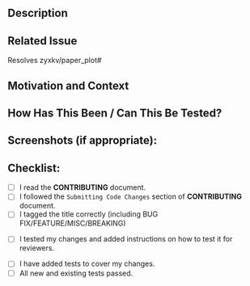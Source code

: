 <!--  Thanks for sending a pull request!  Please:

1. Follow our contributor guidelines:
   https://github.com/zyxkv/paper_plot/blob/main/.github/CONTRIBUTING.md
2. Prepare your PR according to the "Submitting Code Changes"
   section of https://github.com/zyxkv/paper_plot/blob/main/.github/CONTRIBUTING.md
3. Provide a concise summary of your changes in the Title above
4. Prefix the title according to the type of issue you are addressing. Use:
    - [BUG FIX] for non-breaking changes which fix an issue
    - [FEATURE] for non-breaking changes which add functionality
    - [MISC] for minor changes such as improved inline documentation or fixing typos
    - [BREAKING] **in addition to the above** for breaking changes, i.e., a fix or feature that would cause existing APIs or functionality to change
-->

## Description
<!--- Describe your changes in detail -->

## Related Issue
<!--- This project only accepts pull requests related to open issues.
If suggesting a new feature or change, please discuss it in an issue first.
If fixing a bug, there should be an issue describing it with steps to reproduce.

Please link to the relevant issue here, e.g. via `Resolves <issue-url>`.
Cf. https://docs.github.com/en/issues/tracking-your-work-with-issues/using-issues/linking-a-pull-request-to-an-issue -->

Resolves zyxkv/paper_plot#<your-issue-number>

## Motivation and Context
<!--- Why is this change required? What problem does it solve? -->

## How Has This Been / Can This Be Tested?
<!--- Please describe in detail how you tested your changes.
Include details of your testing environment, and the tests you ran to
see how your change affects other areas of the code, etc. -->

## Screenshots (if appropriate):

## Checklist:
<!--- Go over all the following points, and put an `x` in all the boxes that apply. -->
- [ ] I read the **CONTRIBUTING** document.
- [ ] I followed the `Submitting Code Changes` section of **CONTRIBUTING** document.
- [ ] I tagged the title correctly (including BUG FIX/FEATURE/MISC/BREAKING)
<!-- - [ ] I updated the [documentation](https://github.com/zyxkv/paper-plot-doc) accordingly or no change is needed. -->
- [ ] I tested my changes and added instructions on how to test it for reviewers.

<!--- Optionally -->
- [ ] I have added tests to cover my changes.
- [ ] All new and existing tests passed.
